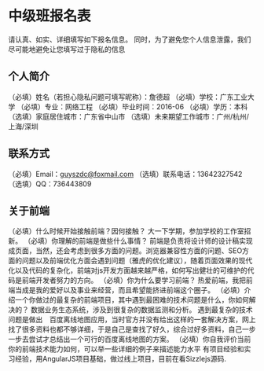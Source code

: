 # 中级班报名表

请认真、如实、详细填写如下报名信息。
同时，为了避免您个人信息泄露，我们尽可能地避免让您填写过于隐私的信息

## 个人简介

（必填）姓名（若担心隐私问题可填写昵称）：詹德超
（必填）学校：广东工业大学
（必填）专业：网络工程
（必填）毕业时间：2016-06
（必填）学历：本科
（选填）家庭居住城市：广东省中山市
（选填）未来期望工作城市：广州/杭州/上海/深圳

## 联系方式

（必填）Email：guyszdc@foxmail.com
（选填）联系电话：13642327542
（选填）QQ：736443809

## 关于前端

（必填）什么时候开始接触前端？因何接触？
        大一下学期，参加学校的工作室招新。
（必填）你理解的前端是做些什么事情？
        前端是负责将设计师的设计稿实现成页面，当然，还会考虑到很多方面的问题。浏览器兼容性方面的问题、SEO方面的问题以及前端优化方面会遇到问题（雅虎的优化建议），随着页面效果的现代化以及代码的复杂化，前端对js开发方面越来越严格，如何写出健壮的可维护的代码是前端开发者努力的方向。
（必填）你为什么要学习前端？
        热爱前端，我把前端当成是我的爱好以及事业来经营，而且希望能挤进前端这个圈子。
（必填）介绍一个你做过的最复杂的前端项目，其中遇到最困难的技术问题是什么，你如何解决的？
        数据业务生态系统，涉及到很复杂的数据监测和分析。
        遇到最复杂的技术问题是做出　百度离线地图应用，当时官方并没有给出这样的一套解决方案，网上找了很多资料也都不够详细，于是自己是查找了好久，综合过好多资料，自己一步一步去尝试才总结出一个可行的百度离线地图的方案。
（必填）你自我评价当前你的前端技术能力如何，可以举一些详细的例子来描述能力水平
        有项目经验和实习经验，用AngularJS项目基础，做过线上项目，目前在看Sizzlejs源码.
